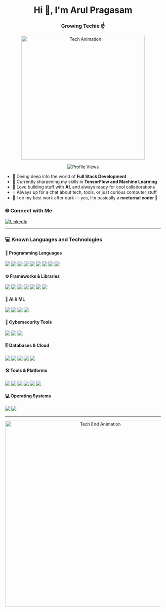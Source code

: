 <h1 align="center">Hi 👋, I'm Arul Pragasam</h1>
<h3 align="center">Growing Techie ☝️</h3>

<p align="center">
  <img src="https://media.giphy.com/media/qgQUggAC3Pfv687qPC/giphy.gif" width="400" alt="Tech Animation" />
</p>

<p align="center">
  <img src="https://komarev.com/ghpvc/?username=arulpragasam99&label=Profile+Views&color=blueviolet&style=flat-square" alt="Profile Views"/>
</p>

- 🚀 Diving deep into the world of **Full Stack Development**  
- 🧠 Currently sharpening my skills in **TensorFlow and Machine Learning**  
- 🤖 Love building stuff with **AI**, and always ready for cool collaborations  
- 💡 Always up for a chat about tech, tools, or just curious computer stuff  
- 🌙 I do my best work after dark — yes, I’m basically a **nocturnal coder 🦇**

### 🌐 Connect with Me

[![LinkedIn](https://img.shields.io/badge/LinkedIn-0077B5?style=flat-square&logo=linkedin&logoColor=white)](https://www.linkedin.com/in/arul-pragasam99)

---

### 💻 Known Languages and Technologies

#### 🧠 Programming Languages
<p>
  <img src="https://img.shields.io/badge/Python-3776AB?style=flat-square&logo=python&logoColor=white" />
  <img src="https://img.shields.io/badge/Java-007396?style=flat-square&logo=java&logoColor=white" />
  <img src="https://img.shields.io/badge/JavaScript-F7DF1E?style=flat-square&logo=javascript&logoColor=black" />
  <img src="https://img.shields.io/badge/C-A8B9CC?style=flat-square&logo=c&logoColor=black" />
  <img src="https://img.shields.io/badge/Dart-0175C2?style=flat-square&logo=dart&logoColor=white" />
  <img src="https://img.shields.io/badge/TypeScript-3178C6?style=flat-square&logo=typescript&logoColor=white" />
  <img src="https://img.shields.io/badge/HTML-E34F26?style=flat-square&logo=html5&logoColor=white" />
  <img src="https://img.shields.io/badge/CSS-1572B6?style=flat-square&logo=css3&logoColor=white" />
  <img src="https://img.shields.io/badge/SQL-4479A1?style=flat-square&logo=sqlite&logoColor=white" />
</p>

#### ⚙️ Frameworks & Libraries
<p>
  <img src="https://img.shields.io/badge/React-61DAFB?style=flat-square&logo=react&logoColor=black" />
  <img src="https://img.shields.io/badge/Tailwind%20CSS-38BDF8?style=flat-square&logo=tailwindcss&logoColor=white" />
  <img src="https://img.shields.io/badge/Flutter-02569B?style=flat-square&logo=flutter&logoColor=white" />
  <img src="https://img.shields.io/badge/Node.js-339933?style=flat-square&logo=node.js&logoColor=white" />
  <img src="https://img.shields.io/badge/Express.js-000000?style=flat-square&logo=express&logoColor=white" />
  <img src="https://img.shields.io/badge/Firebase-FFCA28?style=flat-square&logo=firebase&logoColor=black" />
  <img src="https://img.shields.io/badge/Dash-000000?style=flat-square&logo=dash&logoColor=white" />
</p>

#### 🧠 AI & ML
<p>
  <img src="https://img.shields.io/badge/TensorFlow-FF6F00?style=flat-square&logo=tensorflow&logoColor=white" />
  <img src="https://img.shields.io/badge/NLTK-3C3C3C?style=flat-square&logo=nltk&logoColor=white" />
  <img src="https://img.shields.io/badge/Scikit--learn-F7931E?style=flat-square&logo=scikit-learn&logoColor=white" />
  <img src="https://img.shields.io/badge/HuggingFace-Transformers-yellow?style=flat-square&logo=HuggingFace&logoColor=black" />
</p>

#### 🔐 Cybersecurity Tools
<p>
  <img src="https://img.shields.io/badge/Wireshark-0078D7?style=flat-square&logo=wireshark&logoColor=white" />
  <img src="https://img.shields.io/badge/Metasploit-005F87?style=flat-square&logo=metasploit&logoColor=white" />
  <img src="https://img.shields.io/badge/Burp%20Suite-ff6600?style=flat-square&logo=burpsuite&logoColor=white" />
</p>

#### 🗄️ Databases & Cloud
<p>
  <img src="https://img.shields.io/badge/MySQL-4479A1?style=flat-square&logo=mysql&logoColor=white" />
  <img src="https://img.shields.io/badge/SQLite-003B57?style=flat-square&logo=sqlite&logoColor=white" />
  <img src="https://img.shields.io/badge/Firebase-FFCA28?style=flat-square&logo=firebase&logoColor=black" />
  <img src="https://img.shields.io/badge/GCP-4285F4?style=flat-square&logo=googlecloud&logoColor=white" />
  <img src="https://img.shields.io/badge/AWS-232F3E?style=flat-square&logo=amazonaws&logoColor=white" />
</p>

#### 🛠️ Tools & Platforms
<p>
  <img src="https://img.shields.io/badge/Git-F05032?style=flat-square&logo=git&logoColor=white" />
  <img src="https://img.shields.io/badge/GitHub-181717?style=flat-square&logo=github&logoColor=white" />
  <img src="https://img.shields.io/badge/Postman-FF6C37?style=flat-square&logo=postman&logoColor=white" />
  <img src="https://img.shields.io/badge/Android%20Studio-3DDC84?style=flat-square&logo=androidstudio&logoColor=white" />
  <img src="https://img.shields.io/badge/Figma-F24E1E?style=flat-square&logo=figma&logoColor=white" />
  <img src="https://img.shields.io/badge/Photoshop-31A8FF?style=flat-square&logo=adobephotoshop&logoColor=white" />
</p>

#### 💻 Operating Systems
<p>
  <img src="https://img.shields.io/badge/Windows-0078D6?style=flat-square&logo=windows&logoColor=white" />
  <img src="https://img.shields.io/badge/Linux-FCC624?style=flat-square&logo=linux&logoColor=black" />
</p>

---

<p align="center">
  <img src="https://media.giphy.com/media/v1.Y2lkPTc5MGI3NjExdHVvaHFzOHU0cWZ4MmJhcWtvZnRwd2VpYjR6eDVoYXpsOXhiY2F6ZyZlcD12MV9naWZzX3NlYXJjaCZjdD1n/g9582DNuQppxC/giphy.gif" width="600" alt="Tech End Animation" />
</p>

